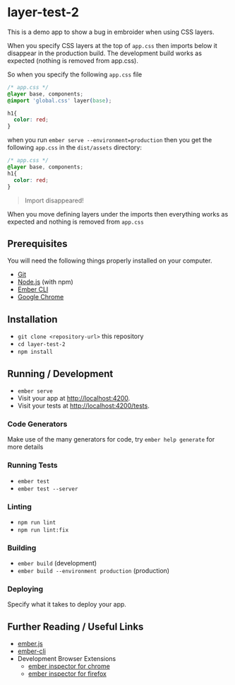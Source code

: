 # layer-test-2

This is a demo app to show a bug in embroider when using CSS layers.

When you specify CSS layers at the top of `app.css` then imports below it disappear in the production build. The development build works as expected (nothing is removed from app.css).

So when you specify the following `app.css` file

```css
/* app.css */
@layer base, components;
@import 'global.css' layer(base);

h1{
  color: red;
}
```

when you run `ember serve --environment=production` then you get the following `app.css` in the `dist/assets` directory:

```css
/* app.css */
@layer base, components;
h1{
  color: red;
}
```
> Import disappeared!

When you move defining layers under the imports then everything works as expected and nothing is removed from `app.css`

## Prerequisites

You will need the following things properly installed on your computer.

* [Git](https://git-scm.com/)
* [Node.js](https://nodejs.org/) (with npm)
* [Ember CLI](https://cli.emberjs.com/release/)
* [Google Chrome](https://google.com/chrome/)

## Installation

* `git clone <repository-url>` this repository
* `cd layer-test-2`
* `npm install`

## Running / Development

* `ember serve`
* Visit your app at [http://localhost:4200](http://localhost:4200).
* Visit your tests at [http://localhost:4200/tests](http://localhost:4200/tests).

### Code Generators

Make use of the many generators for code, try `ember help generate` for more details

### Running Tests

* `ember test`
* `ember test --server`

### Linting

* `npm run lint`
* `npm run lint:fix`

### Building

* `ember build` (development)
* `ember build --environment production` (production)

### Deploying

Specify what it takes to deploy your app.

## Further Reading / Useful Links

* [ember.js](https://emberjs.com/)
* [ember-cli](https://cli.emberjs.com/release/)
* Development Browser Extensions
  * [ember inspector for chrome](https://chrome.google.com/webstore/detail/ember-inspector/bmdblncegkenkacieihfhpjfppoconhi)
  * [ember inspector for firefox](https://addons.mozilla.org/en-US/firefox/addon/ember-inspector/)
